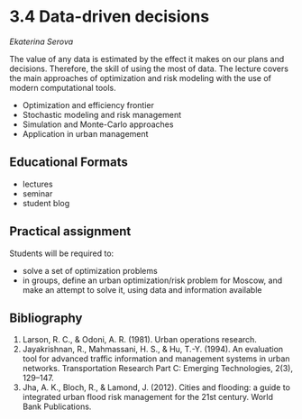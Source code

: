 # 3.4 Data-driven decisions

*Ekaterina Serova*


The value of any data is estimated by the effect it makes on our plans and decisions. Therefore, the skill of using the most of data. The lecture covers the main approaches of optimization and risk modeling with the use of modern computational tools.

- Optimization and efficiency frontier
- Stochastic modeling and risk management 
- Simulation and Monte-Carlo approaches
- Application in urban management


## Educational Formats
- lectures 
- seminar 
- student blog 

## Practical assignment

Students will be required to:

- solve a set of optimization problems
- in groups, define an urban optimization/risk problem for Moscow, and make an attempt to solve it, using data and information available



## Bibliography

1.	Larson, R. C., & Odoni, A. R. (1981). Urban operations research. 
2.	Jayakrishnan, R., Mahmassani, H. S., & Hu, T.-Y. (1994). An evaluation tool for advanced traffic information and management systems in urban networks. Transportation Research Part C: Emerging Technologies, 2(3), 129–147.
3.	Jha, A. K., Bloch, R., & Lamond, J. (2012). Cities and flooding: a guide to integrated urban flood risk management for the 21st century. World Bank Publications.
